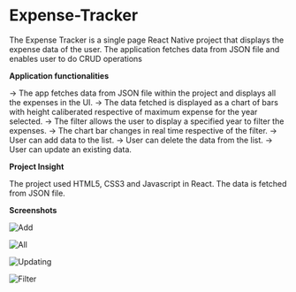# Expense-Tracker

The Expense Tracker is a single page React Native project that displays the expense data of the user. The application fetches data from JSON file and enables user to do CRUD operations

**Application functionalities**

-> The app fetches data from JSON file within the project and displays all the expenses in the UI.
-> The data fetched is displayed as a chart of bars with height caliberated respective of maximum expense for the year selected.
-> The filter allows the user to display a specified year to filter the expenses.
-> The chart bar changes in real time respective of the filter.
-> User can add data to the list.
-> User can delete the data from the list.
-> User can update an existing data.

**Project Insight**

The project used HTML5, CSS3 and Javascript in React.
The data is fetched from JSON file.

**Screenshots**

![Add](https://user-images.githubusercontent.com/84104966/151076707-a596963f-81b5-4a6e-bc49-7ab4f49743aa.JPG)

![All](https://user-images.githubusercontent.com/84104966/151076710-3dd1d587-6a08-4961-99b2-12d1a2d6bfcb.JPG)

![Updating](https://user-images.githubusercontent.com/84104966/151076712-c760f3a1-ff39-4592-b37d-4b9cf22fab04.JPG)

![Filter](https://user-images.githubusercontent.com/84104966/151076805-484cb148-4a1e-412f-9849-8a2ba051a976.JPG)
